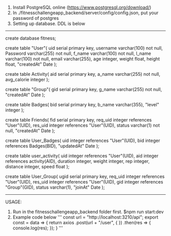 1. Install PostgreSQL online (https://www.postgresql.org/download/)
2. In ./fitnesschallengeapp_backend/server/config/config.json, put your password of postgres
3. Setting up database. DDL is below
---------------------------------------------------------------------
create database fitness;

create table "User"(
	uid serial primary key,
	username varchar(100) not null,
	Password varchar(255) not null,
	f_name varchar(100) not null,
	l_name varchar(100) not null,
	email varchar(255),
	age integer,
	weight float,
	height float,
	"createdAt" Date
);

create table Activity(
	aid serial primary key,
	a_name varchar(255) not null,
	avg_calorie integer
);

create table "Group"(
	gid serial primary key,
	g_name varchar(255) not null,
	"createdAt" Date
);

create table Badges(
	bid serial primary key,
	b_name varchar(355),
	"level" integer
);

create table Friends(
	fid serial primary key,
	req_uid integer references "User"(UID),
	res_uid integer references "User"(UID),
	status varchar(1) not null,
	"createdAt" Date
);

create table User_Badges(
	uid integer references "User"(UID),
	bid integer references Badges(BID),
	"updatedAt" Date
);

create table user_activity(
	uid integer references "User"(UID),
	aid integer references activity(AID),
	duration integer,
	weight integer,
	rep integer,
	distance integer,
	speed float
);

create table User_Group(
	ugid serial primary key,
	req_uid integer references "User"(UID),
	res_uid integer references "User"(UID),
	gid integer references "Group"(GID),
	status varchar(1),
	"joinAt" Date
);

---------------------------------------------------------------------

USAGE:
1. Run in the fitnesschallengeapp_backend folder first.
$npm run start:dev
2. Example code below
'''
const url = "http://localhost:3210/api";
export const  = data => {
  return axios
  .post(url + "/user", {
  })
  .then(res => {
    console.log(res);
  });
}
'''
